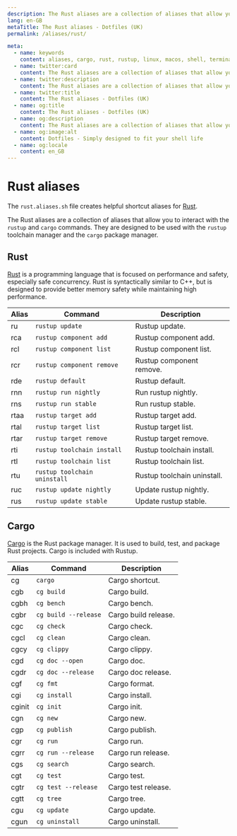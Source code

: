 ```yaml
---
description: The Rust aliases are a collection of aliases that allow you to interact with the `rustup` and `cargo` commands. They are designed to be used with the `rustup` toolchain manager and the `cargo` package manager.
lang: en-GB
metaTitle: The Rust aliases - Dotfiles (UK)
permalink: /aliases/rust/

meta:
  - name: keywords
    content: aliases, cargo, rust, rustup, linux, macos, shell, terminal, windows
  - name: twitter:card
    content: The Rust aliases are a collection of aliases that allow you to interact with the `rustup` and `cargo` commands. They are designed to be used with the `rustup` toolchain manager and the `cargo` package manager.
  - name: twitter:description
    content: The Rust aliases are a collection of aliases that allow you to interact with the `rustup` and `cargo` commands. They are designed to be used with the `rustup` toolchain manager and the `cargo` package manager.
  - name: twitter:title
    content: The Rust aliases - Dotfiles (UK)
  - name: og:title
    content: The Rust aliases - Dotfiles (UK)
  - name: og:description
    content: The Rust aliases are a collection of aliases that allow you to interact with the `rustup` and `cargo` commands. They are designed to be used with the `rustup` toolchain manager and the `cargo` package manager.
  - name: og:image:alt
    content: Dotfiles - Simply designed to fit your shell life
  - name: og:locale
    content: en_GB
---
```


# Rust aliases

The `rust.aliases.sh` file creates helpful shortcut aliases for
[Rust](https://www.rust-lang.org/).

The Rust aliases are a collection of aliases that allow you to interact with the
`rustup` and `cargo` commands. They are designed to be used with the `rustup`
toolchain manager and the `cargo` package manager.

## Rust

[Rust](https://www.rust-lang.org/) is a programming language that is focused on
performance and safety, especially safe concurrency. Rust is syntactically
similar to C++, but is designed to provide better memory safety while
maintaining high performance.

| Alias | Command                      | Description                 |
| ----- | ---------------------------- | --------------------------- |
| ru    | `rustup update`              | Rustup update.              |
| rca   | `rustup component add`       | Rustup component add.       |
| rcl   | `rustup component list`      | Rustup component list.      |
| rcr   | `rustup component remove`    | Rustup component remove.    |
| rde   | `rustup default`             | Rustup default.             |
| rnn   | `rustup run nightly`         | Run rustup nightly.         |
| rns   | `rustup run stable`          | Run rustup stable.          |
| rtaa  | `rustup target add`          | Rustup target add.          |
| rtal  | `rustup target list`         | Rustup target list.         |
| rtar  | `rustup target remove`       | Rustup target remove.       |
| rti   | `rustup toolchain install`   | Rustup toolchain install.   |
| rtl   | `rustup toolchain list`      | Rustup toolchain list.      |
| rtu   | `rustup toolchain uninstall` | Rustup toolchain uninstall. |
| ruc   | `rustup update nightly`      | Update rustup nightly.      |
| rus   | `rustup update stable`       | Update rustup stable.       |

## Cargo

[Cargo](https://doc.rust-lang.org/cargo/) is the Rust package manager. It is
used to build, test, and package Rust projects. Cargo is included with Rustup.

| Alias  | Command              | Description          |
| ------ | -------------------- | -------------------- |
| cg     | `cargo`              | Cargo shortcut.      |
| cgb    | `cg build`           | Cargo build.         |
| cgbh   | `cg bench`           | Cargo bench.         |
| cgbr   | `cg build --release` | Cargo build release. |
| cgc    | `cg check`           | Cargo check.         |
| cgcl   | `cg clean`           | Cargo clean.         |
| cgcy   | `cg clippy`          | Cargo clippy.        |
| cgd    | `cg doc --open`      | Cargo doc.           |
| cgdr   | `cg doc --release`   | Cargo doc release.   |
| cgf    | `cg fmt`             | Cargo format.        |
| cgi    | `cg install`         | Cargo install.       |
| cginit | `cg init`            | Cargo init.          |
| cgn    | `cg new`             | Cargo new.           |
| cgp    | `cg publish`         | Cargo publish.       |
| cgr    | `cg run`             | Cargo run.           |
| cgrr   | `cg run --release`   | Cargo run release.   |
| cgs    | `cg search`          | Cargo search.        |
| cgt    | `cg test`            | Cargo test.          |
| cgtr   | `cg test --release`  | Cargo test release.  |
| cgtt   | `cg tree`            | Cargo tree.          |
| cgu    | `cg update`          | Cargo update.        |
| cgun   | `cg uninstall`       | Cargo uninstall.     |
